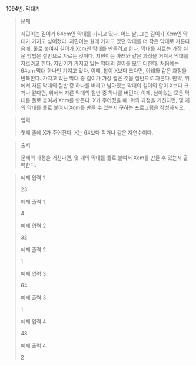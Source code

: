 1094번. 막대기

> 문제
> 
> 지민이는 길이가 64cm인 막대를 가지고 있다. 어느 날, 그는 길이가 Xcm인 막대가 가지고 싶어졌다. 지민이는 원래 가지고 있던 막대를 더 작은 막대로 자른다음에, 풀로 붙여서 길이가 Xcm인 막대를 만들려고 한다. 막대를 자르는 가장 쉬운 방법은 절반으로 자르는 것이다. 지민이는 아래와 같은 과정을 거쳐서 막대를 자르려고 한다. 지민이가 가지고 있는 막대의 길이를 모두 더한다. 처음에는 64cm 막대 하나만 가지고 있다. 이때, 합이 X보다 크다면, 아래와 같은 과정을 반복한다. 가지고 있는 막대 중 길이가 가장 짧은 것을 절반으로 자른다. 만약, 위에서 자른 막대의 절반 중 하나를 버리고 남아있는 막대의 길이의 합이 X보다 크거나 같다면, 위에서 자른 막대의 절반 중 하나를 버린다. 이제, 남아있는 모든 막대를 풀로 붙여서 Xcm를 만든다. X가 주어졌을 때, 위의 과정을 거친다면, 몇 개의 막대를 풀로 붙여서 Xcm를 만들 수 있는지 구하는 프로그램을 작성하시오. 

> 입력
> 
> 첫째 줄에 X가 주어진다. X는 64보다 작거나 같은 자연수이다.

> 출력
> 
> 문제의 과정을 거친다면, 몇 개의 막대를 풀로 붙여서 Xcm를 만들 수 있는지 출력한다.

> 예제 입력 1 
> 
> 23
> 
> 예제 출력 1 
> 
> 4
> 
> 
> 예제 입력 2 
> 
> 32
> 
> 예제 출력 2 
> 
> 1
> 
> 
> 예제 입력 3 
> 
> 64
> 
> 예제 출력 3
> 
> 1
>
> 
> 예제 입력 4 
> 
> 48
> 
> 예제 출력 4 
> 
> 2
